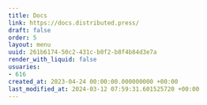 ```yaml
---
title: Docs
link: https://docs.distributed.press/
draft: false
order: 5
layout: menu
uuid: 261b6174-50c2-431c-b0f2-b8f4b84d3e7a
render_with_liquid: false
usuaries:
- 616
created_at: 2023-04-24 00:00:00.000000000 +00:00
last_modified_at: 2024-03-12 07:59:31.601525720 +00:00
---
```


